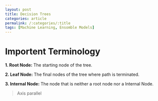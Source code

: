 ```yaml
---
layout: post
title: Decision Trees
categories: article
permalink: /:categories/:title
tags: [Machine Learning, Ensomble Models]
---
```


# Importent Terminology
**1. Root Node:** The starting node of the tree.

**2. Leaf Node:** The final nodes of the tree where path is terminated.

**3. Internal Node:** The node that is neither a root node nor a Internal Node.

> Axis parallel 